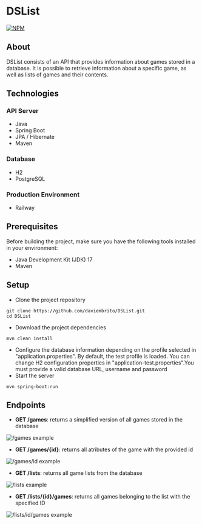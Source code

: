 # DSList
[![NPM](https://img.shields.io/npm/l/react)](https://github.com/daviembrito/dslist/blob/main/LICENSE)

## About

DSList consists of an API that provides information about games stored in a database. It is possible to retrieve information about a specific game, as well as lists of games and their contents.

## Technologies 
### API Server
- Java
- Spring Boot
- JPA / Hibernate
- Maven

### Database
- H2
- PostgreSQL

### Production Environment
- Railway

## Prerequisites

Before building the project, make sure you have the following tools installed in your environment:

- Java Development Kit (JDK) 17
- Maven

## Setup

- Clone the project repository
```shell
git clone https://github.com/daviembrito/DSList.git
cd DSList
```
- Download the project dependencies
```shell
mvn clean install
```
- Configure the database information depending on the profile selected in "application.properties". By default, the test profile is loaded. You can change H2 configuration properties in "application-test.properties".You must provide a valid database URL, username and password
- Start the server
```shell
mvn spring-boot:run
```

## Endpoints

- **GET /games**: returns a simplified version of all games stored in the database

![/games example](https://cdn.discordapp.com/attachments/400108474748370946/1111869891411185714/image.png)

- **GET /games/{id}**: returns all atributes of the game with the provided id

![/games/id example](https://cdn.discordapp.com/attachments/400108474748370946/1111871502678245467/image.png)

- **GET /lists**: returns all game lists from the database

![/lists example](https://cdn.discordapp.com/attachments/400108474748370946/1111872564927668244/image.png)

- **GET /lists/{id}/games**: returns all games belonging to the list with the specified ID

![/lists/id/games example](https://cdn.discordapp.com/attachments/400108474748370946/1111873402832162866/image.png)